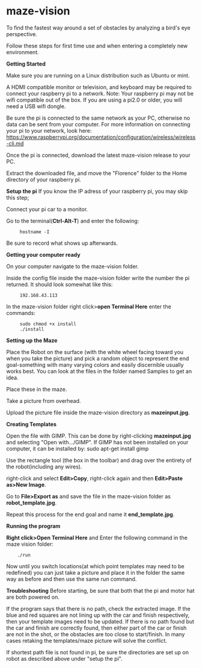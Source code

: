 # maze-vision
To find the fastest way around a set of obstacles by analyzing a bird's eye perspective.

Follow these steps for first time use and when entering a completely new environment.

**Getting Started**

Make sure you are running on a Linux distribution such as Ubuntu or mint.

A HDMI compatible monitor or television, and keyboard may be required to connect your raspberry pi to a network.
Note: Your raspberry pi may not be wifi compatible out of the box. If you are using a pi2.0 or older, you will need a USB wifi dongle.

Be sure the pi is connected to the same network as your PC, otherwise no data can be sent from your computer.
For more information on connecting your pi to your network, look here:
https://www.raspberrypi.org/documentation/configuration/wireless/wireless-cli.md

Once the pi is connected, download the latest maze-vision release to your PC.

Extract the downloaded file, and move the "Florence" folder to the Home directory of your raspberry pi.

**Setup the pi**
If you know the IP adress of your raspberry pi, you may skip this step;

Connect your pi car to a monitor.

Go to the terminal(**Ctrl-Alt-T**) and enter the following:

         hostname -I

Be sure to record what shows up afterwards. 

**Getting your computer ready**
         
On your computer navigate to the maze-vision folder.

Inside the config file inside the maze-vision folder write the number the pi returned. It should look somewhat like this:

         192.168.43.113
         
In the maze-vision folder right click>**open Terminal Here** enter the commands:

         sudo chmod +x install
         ./install
       
**Setting up the Maze**

Place the Robot on the surface (with the white wheel facing toward you when you take the picture) and pick a random object to represent the end goal-something with many varying colors and easily discernible usually works best. You can look at the files in the folder named Samples to get an idea. 

Place these in the maze.

Take a picture from overhead.

Upload the picture file inside the maze-vision directory as **mazeinput.jpg**.

**Creating Templates**

Open the file with GIMP. This can be done by right-clicking **mazeinput.jpg** and selecting "Open with.../GIMP".
   If GIMP has not been installed on your computer, it can be installed by:
         sudo apt-get install gimp

Use the rectangle tool (the box in the toolbar) and drag over the entirety of the robot(including any wires).

right-click and select **Edit>Copy**, right-click again and then **Edit>Paste as>New Image**.

Go to **File>Export as** and save the file in the maze-vision folder as **robot_template.jpg**.

Repeat this process for the end goal and name it **end_template.jpg**.


**Running the program**

**Right click>Open Terminal Here** and Enter the following command in the maze vision folder:
        
        ./run

Now until you switch locations(at which point templates may need to be redefined) you can just take a picture and place it in the folder the same way as before and then use the same *run* command.


**Troubleshooting**
Before starting, be sure that both that the pi and motor hat are both powered on.

If the program says that there is no path, check the extracted image. If the blue and red squares are not lining up with the car and finish respectively, then your template images need to be updated. If there is no path found but the car and finish are correctly found, then either part of the car or finish are not in the shot, or the obstacles are too close to start/finish. In many cases retaking the templates/maze picture will solve the conflict.

If shortest path file is not found in pi, be sure the directories are set up on robot as described above under "setup the pi".
